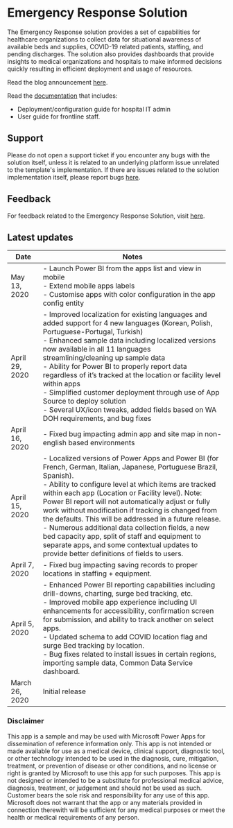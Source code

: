 # Emergency Response Solution

The Emergency Response solution provides a set of capabilities for healthcare organizations to collect data for situational awareness of available beds and supplies, COVID-19 related patients, staffing, and pending discharges. The solution also provides dashboards that provide insights to medical
organizations and hospitals to make informed decisions quickly resulting in efficient deployment and usage of resources.

Read the blog announcement [here](https://aka.ms/EmergencyResponseApp).

Read the [documentation](https://aka.ms/emergency-response-docs) that includes:
- Deployment/configuration guide for hospital IT admin
- User guide for frontline staff.

## Support

Please do not open a support ticket if you encounter any bugs with the solution itself, unless it is related to an underlying platform issue unrelated to the template's implementation. If there are issues related to the solution implementation itself, please report bugs [here](https://aka.ms/emergency-response-issues).

## Feedback

For feedback related to the Emergency Response Solution, visit [here](https://aka.ms/emergency-response-feedback).

## Latest updates

|Date   | Notes  |
|---|--|
|May 13, 2020|-	Launch Power BI from the apps list and view in mobile<br />- Extend mobile apps labels<br />- Customise apps with color configuration in the app config entity
|April 29, 2020|-	Improved localization for existing languages and added support for 4 new languages (Korean, Polish, Portuguese-Portugal, Turkish)<br/>-	Enhanced sample data including localized versions now available in all 11 languages streamlining/cleaning up sample data<br/>- Ability for Power BI to properly report data regardless of it’s tracked at the location or facility level within apps<br/>-	Simplified customer deployment through use of App Source to deploy solution<br/>- Several UX/icon tweaks, added fields based on WA DOH requirements, and bug fixes|
|April 16, 2020|- Fixed bug impacting admin app and site map in non-english based environments
|April 15, 2020|- Localized versions of Power Apps and Power BI (for French, German, Italian, Japanese, Portuguese Brazil, Spanish).<br/>- Ability to configure level at which items are tracked within each app (Location or Facility level).  Note:  Power BI report will not automatically adjust or fully work without modification if tracking is changed from the defaults.  This will be addressed in a future release.<br/>- Numerous additional data collection fields, a new bed capacity app, split of staff and equipment to separate apps, and some contextual updates to provide better definitions of fields to users.|
|April 7, 2020|- Fixed bug impacting saving records to proper locations in staffing + equipment.|
|April 5, 2020|- Enhanced Power BI reporting capabilities including drill-downs, charting, surge bed tracking, etc.<br/>- Improved mobile app experience including UI enhancements for accessibility, confirmation screen for submission, and ability to track another on select apps.<br/>- Updated schema to add COVID location flag and surge Bed tracking by location.<br/>- Bug fixes related to install issues in certain regions, importing sample data, Common Data Service dashboard.
|March 26, 2020|Initial release|

### Disclaimer

This app is a sample and may be used with Microsoft Power Apps for dissemination of reference information only. This app is not intended or made available for use as a medical device, clinical support, diagnostic tool, or other technology intended to be used in the diagnosis, cure, mitigation, treatment, or prevention of disease or other conditions, and no license or right is granted by Microsoft to use this app for such purposes. This app is not designed or intended to be a substitute for professional medical advice, diagnosis, treatment, or judgement and should not be used as such. Customer bears the sole risk and responsibility for any use of this app. Microsoft does not warrant that the app or any materials provided in connection therewith will be sufficient for any medical purposes or meet the health or medical
requirements of any person.
